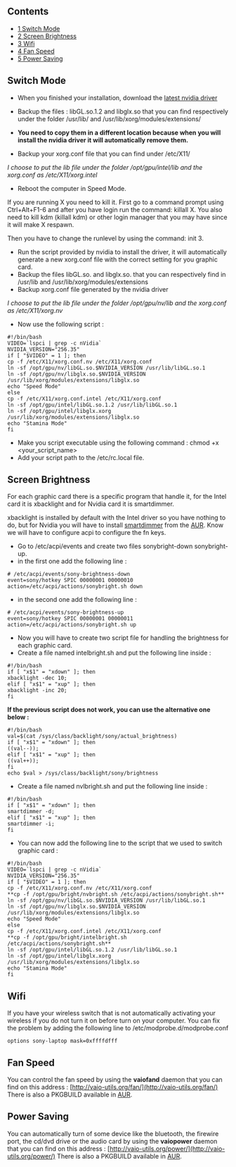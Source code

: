 ## Contents

*   [1 Switch Mode](#Switch_Mode)
*   [2 Screen Brightness](#Screen_Brightness)
*   [3 Wifi](#Wifi)
*   [4 Fan Speed](#Fan_Speed)
*   [5 Power Saving](#Power_Saving)

## Switch Mode

*   When you finished your installation, download the [latest nvidia driver](http://www.nvidia.com/object/linux-display-ia32-256.44-driver.html)
*   Backup the files : libGL.so.1.2 and libglx.so that you can find respectively under the folder /usr/lib/ and /usr/lib/xorg/modules/extensions/

*   **You need to copy them in a different location because when you will install the nvidia driver it will automatically remove them.**
*   Backup your xorg.conf file that you can find under /etc/X11/

*I choose to put the lib file under the folder /opt/gpu/intel/lib and the xorg.conf as /etc/X11/xorg.intel*

*   Reboot the computer in Speed Mode.

If you are running X you need to kill it. First go to a command prompt using Ctrl+Alt+F1-6 and after you have login run the command: killall X. You also need to kill kdm (killall kdm) or other login manager that you may have since it will make X respawn.

Then you have to change the runlevel by using the command: init 3.

*   Run the script provided by nvidia to install the driver, it will automatically generate a new xorg.conf file with the correct setting for you graphic card.
*   Backup the files libGL.so.<Nvidia Version> and libglx.so.<Nvidia Version> that you can respectively find in /usr/lib and /usr/lib/xorg/modules/extensions
*   Backup xorg.conf file generated by the nvidia driver

*I choose to put the lib file under the folder /opt/gpu/nv/lib and the xorg.conf as /etc/X11/xorg.nv*

*   Now use the following script :

```
#!/bin/bash
VIDEO=`lspci | grep -c nVidia`
NVIDIA_VERSION="256.35"
if [ "$VIDEO" = 1 ]; then
cp -f /etc/X11/xorg.conf.nv /etc/X11/xorg.conf
ln -sf /opt/gpu/nv/libGL.so.$NVIDIA_VERSION /usr/lib/libGL.so.1
ln -sf /opt/gpu/nv/libglx.so.$NVIDIA_VERSION /usr/lib/xorg/modules/extensions/libglx.so
echo "Speed Mode"
else
cp -f /etc/X11/xorg.conf.intel /etc/X11/xorg.conf
ln -sf /opt/gpu/intel/libGL.so.1.2 /usr/lib/libGL.so.1
ln -sf /opt/gpu/intel/libglx.xorg /usr/lib/xorg/modules/extensions/libglx.so
echo "Stamina Mode"
fi

```

*   Make you script executable using the following command : chmod +x <your_script_name>
*   Add your script path to the /etc/rc.local file.

## Screen Brightness

For each graphic card there is a specific program that handle it, for the Intel card it is xbacklight and for Nvidia card it is smartdimmer.

xbacklight is installed by default with the Intel driver so you have nothing to do, but for Nvidia you will have to install [smartdimmer](https://aur.archlinux.org/packages/smartdimmer/) from the [AUR](/index.php/AUR "AUR"). Know we will have to configure acpi to configure the fn keys.

*   Go to /etc/acpi/events and create two files sonybright-down sonybright-up.
*   in the first one add the following line :

```
# /etc/acpi/events/sony-brightness-down
event=sony/hotkey SPIC 00000001 00000010
action=/etc/acpi/actions/sonybright.sh down

```

*   in the second one add the following line :

```
# /etc/acpi/events/sony-brightness-up
event=sony/hotkey SPIC 00000001 00000011
action=/etc/acpi/actions/sonybright.sh up

```

*   Now you will have to create two script file for handling the brightness for each graphic card.
*   Create a file named intelbright.sh and put the following line inside :

```
#!/bin/bash
if [ "x$1" = "xdown" ]; then
xbacklight -dec 10;
elif [ "x$1" = "xup" ]; then
xbacklight -inc 20;
fi

```

**If the previous script does not work, you can use the alternative one below :**

```
#!/bin/bash
val=$(cat /sys/class/backlight/sony/actual_brightness)
if [ "x$1" = "xdown" ]; then
((val--));
elif [ "x$1" = "xup" ]; then
((val++));
fi
echo $val > /sys/class/backlight/sony/brightness

```

*   Create a file named nvlbright.sh and put the following line inside :

```
#!/bin/bash
if [ "x$1" = "xdown" ]; then
smartdimmer -d;
elif [ "x$1" = "xup" ]; then
smartdimmer -i;
fi

```

*   You can now add the following line to the script that we used to switch graphic card :

```
#!/bin/bash
VIDEO=`lspci | grep -c nVidia`
NVIDIA_VERSION="256.35"
if [ "$VIDEO" = 1 ]; then
cp -f /etc/X11/xorg.conf.nv /etc/X11/xorg.conf
**cp -f /opt/gpu/bright/nvbright.sh /etc/acpi/actions/sonybright.sh**
ln -sf /opt/gpu/nv/libGL.so.$NVIDIA_VERSION /usr/lib/libGL.so.1
ln -sf /opt/gpu/nv/libglx.so.$NVIDIA_VERSION /usr/lib/xorg/modules/extensions/libglx.so
echo "Speed Mode"
else
cp -f /etc/X11/xorg.conf.intel /etc/X11/xorg.conf
**cp -f /opt/gpu/bright/intelbright.sh /etc/acpi/actions/sonybright.sh**
ln -sf /opt/gpu/intel/libGL.so.1.2 /usr/lib/libGL.so.1
ln -sf /opt/gpu/intel/libglx.xorg /usr/lib/xorg/modules/extensions/libglx.so
echo "Stamina Mode"
fi

```

## Wifi

If you have your wireless switch that is not automatically activating your wireless if you do not turn it on before turn on your computer. You can fix the problem by adding the following line to /etc/modprobe.d/modprobe.conf

```
options sony-laptop mask=0xffffdfff

```

## Fan Speed

You can control the fan speed by using the **vaiofand** daemon that you can find on this address : [http://vaio-utils.org/fan/](http://vaio-utils.org/fan/) There is also a PKGBUILD available in [AUR](https://aur.archlinux.org/packages.php?ID=38826).

## Power Saving

You can automatically turn of some device like the bluetooth, the firewire port, the cd/dvd drive or the audio card by using the **vaiopower** daemon that you can find on this address : [http://vaio-utils.org/power/](http://vaio-utils.org/power/) There is also a PKGBUILD available in [AUR](https://aur.archlinux.org/packages/vaiopower/).